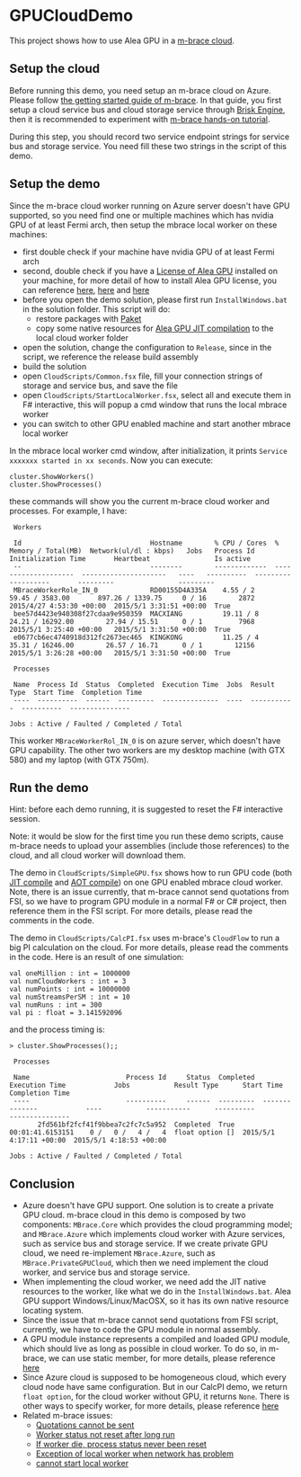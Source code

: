 # GPUCloudDemo

This project shows how to use Alea GPU in a [m-brace cloud](http://www.m-brace.net/). 

## Setup the cloud

Before running this demo, you need setup an m-brace cloud on Azure. Please follow [the getting started guide of m-brace](http://www.m-brace.net/#try). In that guide, you first setup a cloud service bus and cloud storage service through [Brisk Engine](https://www.briskengine.com/), then it is recommended to experiment with [m-brace hands-on tutorial](https://github.com/mbraceproject/MBrace.StarterKit/archive/master.zip).

During this step, you should record two service endpoint strings for service bus and storage service. You need fill these two strings in the script of this demo.

## Setup the demo

Since the m-brace cloud worker running on Azure server doesn't have GPU supported, so you need find one or multiple machines which has nvidia GPU of at least Fermi arch, then setup the mbrace local worker on these machines:

- first double check if your machine have nvidia GPU of at least Fermi arch
- second, double check if you have a [License of Alea GPU](http://quantalea.com/licensing/) installed on your machine, for more detail of how to install Alea GPU license, you can reference [here](http://quantalea.com/static/app/tutorial/quick_start/licensing_and_deployment.html), [here](http://quantalea.com/static/app/manual/compilation-license_manager.html) and [here](http://quantalea.com/licensing/)
- before you open the demo solution, please first run `InstallWindows.bat` in the solution folder. This script will do:
  - restore packages with [Paket](https://github.com/fsprojects/Paket)
  - copy some native resources for [Alea GPU JIT compilation](http://quantalea.com/static/app/manual/compilation-jit_compilation_in_detail.html) to the local cloud worker folder
- open the solution, change the configuration to `Release`, since in the script, we reference the release build assembly
- build the solution
- open `CloudScripts/Common.fsx` file, fill your connection strings of storage and service bus, and save the file
- open `CloudScripts/StartLocalWorker.fsx`, select all and execute them in F# interactive, this will popup a cmd window that runs the local mbrace worker
- you can switch to other GPU enabled machine and start another mbrace local worker

In the mbrace local worker cmd window, after initialization, it prints `Service xxxxxxx started in xx seconds`. Now you can execute:

```
cluster.ShowWorkers()
cluster.ShowProcesses()
```

these commands will show you the current m-brace cloud worker and processes. For example, I have:

```
 Workers                                                                                                                                                                                                 

 Id                                Hostname        % CPU / Cores  % Memory / Total(MB)  Network(ul/dl : kbps)   Jobs   Process Id  Initialization Time       Heartbeat                Is active 
 --                                --------        -------------  --------------------  ---------------------   ----   ----------  -------------------       ---------                --------- 
 MBraceWorkerRole_IN_0             RD00155D4A335A    4.55 / 2       59.45 / 3583.00       897.26 / 1339.75     0 / 16        2872  2015/4/27 4:53:30 +00:00  2015/5/1 3:31:51 +00:00  True      
 bee57d4423e940308f27cdaa9e950359  MACXIANG          19.11 / 8      24.21 / 16292.00        27.94 / 15.51      0 / 1         7968  2015/5/1 3:25:40 +00:00   2015/5/1 3:31:50 +00:00  True      
 e0677cb6ec4740918d312fc2673ec465  KINGKONG          11.25 / 4      35.31 / 16246.00        26.57 / 16.71      0 / 1        12156  2015/5/1 3:26:28 +00:00   2015/5/1 3:31:50 +00:00  True      

 Processes                                                                                                   

 Name  Process Id  Status  Completed  Execution Time  Jobs  Result Type  Start Time  Completion Time 
 ----  ----------  ------  ---------  --------------  ----  -----------  ----------  --------------- 

Jobs : Active / Faulted / Completed / Total
```

This worker `MBraceWorkerRol_IN_0` is on azure server, which doesn't have GPU capability. The other two workers are my desktop machine (with GTX 580) and my laptop (with GTX 750m).

## Run the demo

Hint: before each demo running, it is suggested to reset the F# interactive session.

Note: it would be slow for the first time you run these demo scripts, cause m-brace needs to upload your assemblies (include those references) to the cloud, and all cloud worker will download them.

The demo in `CloudScripts/SimpleGPU.fsx` shows how to run GPU code (both [JIT compile](http://quantalea.com/static/app/manual/compilation-jit_compilation_in_detail.html) and [AOT compile](http://quantalea.com/static/app/manual/compilation-aot_compilation_in_detail.html)) on one GPU enabled mbrace cloud worker. Note, there is an issue currently, that m-brace cannot send quotations from FSI, so we have to program GPU module in a normal F# or C# project, then reference them in the FSI script. For more details, please read the comments in the code.

The demo in `CloudScripts/CalcPI.fsx` uses m-brace's `CloudFlow` to run a big PI calculation on the cloud. For more details, please read the comments in the code. Here is an result of one simulation:

```
val oneMillion : int = 1000000
val numCloudWorkers : int = 3
val numPoints : int = 10000000
val numStreamsPerSM : int = 10
val numRuns : int = 300
val pi : float = 3.141592096
```

and the process timing is:

```
> cluster.ShowProcesses();;

 Processes                                                                                                                                                                        

 Name                        Process Id     Status  Completed  Execution Time            Jobs           Result Type      Start Time               Completion Time         
 ----                        ----------     ------  ---------  --------------            ----           -----------      ----------               ---------------         
       2fd561bf2fcf41f9bbea7c2fc7c5a952  Completed  True       00:01:41.6153151    0 /   0 /   4 /   4  float option []  2015/5/1 4:17:11 +00:00  2015/5/1 4:18:53 +00:00 

Jobs : Active / Faulted / Completed / Total
```

## Conclusion

- Azure doesn't have GPU support. One solution is to create a private GPU cloud. m-brace cloud in this demo is composed by two components: `MBrace.Core` which provides the cloud programming model; and `MBrace.Azure` which implements cloud worker with Azure services, such as service bus and storage service. If we create private GPU cloud, we need re-implement `MBrace.Azure`, such as `MBrace.PrivateGPUCloud`, which then we need implement the cloud worker, and service bus and storage service.
- When implementing the cloud worker, we need add the JIT native resources to the worker, like what we do in the `InstallWindows.bat`. Alea GPU support Windows/Linux/MacOSX, so it has its own native resource locating system.
- Since the issue that m-brace cannot send quotations from FSI script, currently, we have to code the GPU module in normal assembly.
- A GPU module instance represents a compiled and loaded GPU module, which should live as long as possible in cloud worker. To do so, in m-brace, we can use static member, for more details, please reference [here](https://github.com/mbraceproject/MBrace.StarterKit/issues/15)
- Since Azure cloud is supposed to be homogeneous cloud, which every cloud node have same configuration. But in our CalcPI demo, we return `float option`, for the cloud worker without GPU, it returns `None`. There is other ways to specify worker, for more details, please reference [here](https://github.com/mbraceproject/MBrace.StarterKit/issues/16)
- Related m-brace issues:
  - [Quotations cannot be sent](https://github.com/mbraceproject/MBrace.StarterKit/issues/18)
  - [Worker status not reset after long run](https://github.com/mbraceproject/MBrace.StarterKit/issues/20)
  - [If worker die, process status never been reset](https://github.com/mbraceproject/MBrace.StarterKit/issues/21)
  - [Exception of local worker when network has problem](https://github.com/mbraceproject/MBrace.StarterKit/issues/22)
  - [cannot start local worker](https://github.com/mbraceproject/MBrace.StarterKit/issues/23)
  